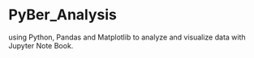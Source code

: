 # PyBer_Analysis
using Python, Pandas and Matplotlib to analyze and visualize data with Jupyter Note Book.
